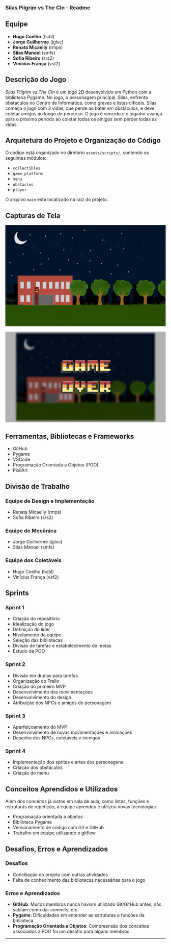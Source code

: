### Silas Pilgrim vs The CIn - Readme

## Equipe

- **Hugo Coelho** (hcbl)
- **Jorge Guilherme** (jglvc)
- **Renata Micaelly** (rmps)
- **Silas Manoel** (smfs)
- **Sofia Ribeiro** (srs2)
- **Vinícius França** (vsf2)

## Descrição do Jogo

*Silas Pilgrim vs The CIn* é um jogo 2D desenvolvido em Python com a biblioteca Pygame. No jogo, o personagem principal, Silas, enfrenta obstáculos no Centro de Informática, como greves e listas difíceis. Silas começa o jogo com 3 vidas, que perde ao bater em obstáculos, e deve coletar amigos ao longo do percurso. O jogo é vencido e o jogador avança para o próximo período ao coletar todos os amigos sem perder todas as vidas.

## Arquitetura do Projeto e Organização do Código

O código está organizado no diretório `assets/scripts/`, contendo os seguintes módulos:

- `collectibles`
- `game_platform`
- `menu`
- `obstacles`
- `player`

O arquivo `main` está localizado na raiz do projeto.

## Capturas de Tela

![Screenshot do Jogo](assets/screens/menu.png)

![Screenshot do Jogo](assets/screens/bg_gameover.png)


## Ferramentas, Bibliotecas e Frameworks

- GitHub
- Pygame
- VSCode
- Programação Orientada a Objetos (POO)
- PixilArt

## Divisão de Trabalho

### Equipe de Design e Implementação

- Renata Micaelly (rmps)
- Sofia Ribeiro (srs2)

### Equipe de Mecânica

- Jorge Guilherme (jglvc)
- Silas Manoel (smfs)

### Equipe dos Coletáveis

- Hugo Coelho (hcbl)
- Vinícius França (vsf2)

## Sprints

### Sprint 1

- Criação do repositório
- Idealização do jogo
- Definição do líder
- Nivelamento da equipe
- Seleção das bibliotecas
- Divisão de tarefas e estabelecimento de metas
- Estudo de POO

### Sprint 2

- Divisão em duplas para tarefas
- Organização do Trello
- Criação do primeiro MVP
- Desenvolvimento das movimentações
- Desenvolvimento do design
- Atribuição dos NPCs e amigos do personagem

### Sprint 3

- Aperfeiçoamento do MVP
- Desenvolvimento de novas movimentações e animações
- Desenho dos NPCs, coletáveis e inimigos

### Sprint 4

- Implementação dos sprites e artes dos personagens
- Criação dos obstáculos
- Criação do menu

## Conceitos Aprendidos e Utilizados

Além dos conceitos já vistos em sala de aula, como listas, funções e estruturas de repetição, a equipe aprendeu e utilizou novas tecnologias:

- Programação orientada a objetos
- Biblioteca Pygame
- Versionamento de código com Git e GitHub
- Trabalho em equipe utilizando o gitflow

## Desafios, Erros e Aprendizados

### Desafios

- Conciliação do projeto com outras atividades
- Falta de conhecimento das bibliotecas necessárias para o jogo

### Erros e Aprendizados

- **GitHub**: Muitos membros nunca haviam utilizado Git/GitHub antes, não sabiam como dar commits, etc.
- **Pygame**: Dificuldades em entender as estruturas e funções da biblioteca.
- **Programação Orientada a Objetos**: Compreensão dos conceitos associados à POO foi um desafio para alguns membros.

---
